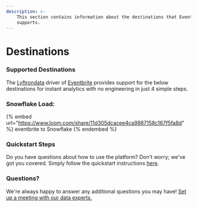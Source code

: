 ```yaml
---
description: >-
    This section contains information about the destinations that Eventbrite
    supports.
---
```


# Destinations

### Supported Destinations

The [Lyftrondata](https://www.lyftrondata.com/) driver of [Eventbrite](https://www.lyftrondata.com/integration/eventbrite/) provides support for the below destinations for instant analytics with no engineering in just 4 simple steps.

### Snowflake Load:

{% embed url="https://www.loom.com/share/11d305dcacee4ca9887158c167f5fa8d" %}
eventbrite to Snowflake
{% endembed %}

### Quickstart Steps

Do you have questions about how to use the platform? Don't worry; we've got you covered. Simply follow the quickstart instructions [here](../../../quickstart-steps.md).

### Questions? <a href="#questions" id="questions"></a>

We're always happy to answer any additional questions you may have! [Set up a meeting with our data experts.](https://www.lyftrondata.com/book-a-meeting/)
